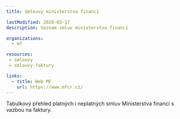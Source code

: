 ```yaml
---
title: Smlouvy ministerstva financí

lastModified: 2020-03-17
description: Seznam smluv ministerstva financí

organizations:
  - mf

resources:
 - smlouvy
 - smlouvy-faktury

links:
  - title: Web MF
    url: https://www.mfcr.cz/
---
```


Tabulkový přehled platných i neplatných smluv Ministerstva financí s vazbou na faktury.